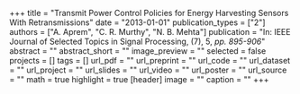 +++
title = "Transmit Power Control Policies for Energy Harvesting Sensors With Retransmissions"
date = "2013-01-01"
publication_types = ["2"]
authors = ["A. Aprem", "C. R. Murthy", "N. B. Mehta"]
publication = "In: IEEE Journal of Selected Topics in Signal Processing, (7), 5, _pp. 895-906_"
abstract = ""
abstract_short = ""
image_preview = ""
selected = false
projects = []
tags = []
url_pdf = ""
url_preprint = ""
url_code = ""
url_dataset = ""
url_project = ""
url_slides = ""
url_video = ""
url_poster = ""
url_source = ""
math = true
highlight = true
[header]
image = ""
caption = ""
+++

